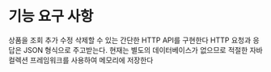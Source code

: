 # 기능 요구 사항
상품을 조회 추가 수정 삭제할 수 있는 간단한 HTTP API를 구현한다
HTTP 요청과 응답은 JSON 형식으로 주고받는다.
현재는 별도의 데이터베이스가 없으므로 적절한 자바 컬렉션 프레임워크를 사용하여 메모리에 저장한다
